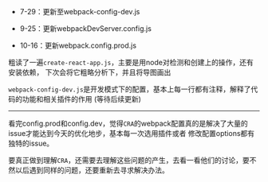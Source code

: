 * 7-29：更新至webpack-config-dev.js

* 9-25：更新webpackDevServer.config.js

* 10-16：更新webpack.config.prod.js

粗读了一遍`create-react-app.js`，主要是用node对检测和创建上的操作，还有安装依赖，
下次会将它粗略分析下，并且将导图画出

`webpack-config-dev.js`是开发模式下的配置，基本上每一行都有注释，解释了代码的功能和相关插件的作用
(等待后续更新)

----------
看完config.prod和config.dev，觉得`CRA`的webpack配置真的是解决了大量的issue才能达到今天的优化地步，基本每一次选用插件或者
修改配置options都有独特的issue。

要真正做到理解`CRA`，还需要去理解这些问题的产生，去看一看他们的讨论，要不然以后遇到同样的问题，还要重新去寻求解决办法。
